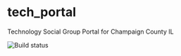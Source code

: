 tech_portal
===========

Technology Social Group Portal for Champaign County IL

![Build status](https://www.codeship.io/projects/9bf1e390-222f-0131-85c1-2a9f412a7f79/status)
